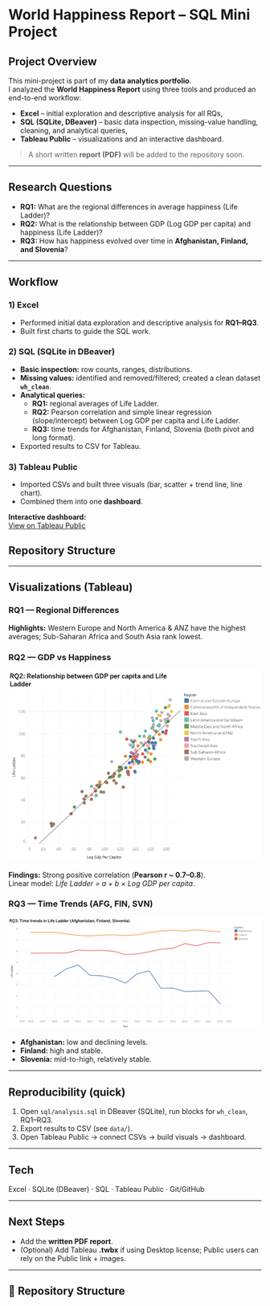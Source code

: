 # World Happiness Report – SQL Mini Project

## Project Overview
This mini-project is part of my **data analytics portfolio**.  
I analyzed the **World Happiness Report** using three tools and produced an end-to-end workflow:
- **Excel** – initial exploration and descriptive analysis for all RQs,
- **SQL (SQLite, DBeaver)** – basic data inspection, missing-value handling, cleaning, and analytical queries,
- **Tableau Public** – visualizations and an interactive dashboard.

> A short written **report (PDF)** will be added to the repository soon.

---

## Research Questions
- **RQ1:** What are the regional differences in average happiness (Life Ladder)?
- **RQ2:** What is the relationship between GDP (Log GDP per capita) and happiness (Life Ladder)?
- **RQ3:** How has happiness evolved over time in **Afghanistan, Finland, and Slovenia**?

---

## Workflow

### 1) Excel
- Performed initial data exploration and descriptive analysis for **RQ1–RQ3**.
- Built first charts to guide the SQL work.

### 2) SQL (SQLite in DBeaver)
- **Basic inspection:** row counts, ranges, distributions.
- **Missing values:** identified and removed/filtered; created a clean dataset **`wh_clean`**.
- **Analytical queries:**
  - **RQ1:** regional averages of Life Ladder.
  - **RQ2:** Pearson correlation and simple linear regression (slope/intercept) between Log GDP per capita and Life Ladder.
  - **RQ3:** time trends for Afghanistan, Finland, Slovenia (both pivot and long format).
- Exported results to CSV for Tableau.

### 3) Tableau Public
- Imported CSVs and built three visuals (bar, scatter + trend line, line chart).
- Combined them into one **dashboard**.

**Interactive dashboard:**  
[View on Tableau Public]( https://public.tableau.com/app/profile/ana.tivold/viz/Worldhappinessreport-SQLMiniProject/Dashboard1?publish=yes) 

## Repository Structure


---

## Visualizations (Tableau)

### RQ1 — Regional Differences


**Highlights:** Western Europe and North America & ANZ have the highest averages; Sub-Saharan Africa and South Asia rank lowest.

### RQ2 — GDP vs Happiness
![RQ2](tableau/rq2_scatter.png)

**Findings:** Strong positive correlation (**Pearson r ~ 0.7–0.8**).  
Linear model: *Life Ladder = a + b × Log GDP per capita*.

### RQ3 — Time Trends (AFG, FIN, SVN)
![RQ3](tableau/rq3_line.png)

- **Afghanistan:** low and declining levels.  
- **Finland:** high and stable.  
- **Slovenia:** mid-to-high, relatively stable.

---

## Reproducibility (quick)
1. Open `sql/analysis.sql` in DBeaver (SQLite), run blocks for `wh_clean`, RQ1–RQ3.
2. Export results to CSV (see `data/`).
3. Open Tableau Public → connect CSVs → build visuals → dashboard.

---

## Tech
Excel · SQLite (DBeaver) · SQL · Tableau Public · Git/GitHub

---

## Next Steps
- Add the **written PDF report**.
- (Optional) Add Tableau **.twbx** if using Desktop license; Public users can rely on the Public link + images.



---

## 📂 Repository Structure
